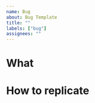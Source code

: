 ```yaml
---
name: Bug
about: Bug Template
title: ""
labels: ["bug"]
assignees: ""
---
```


# What

# How to replicate
